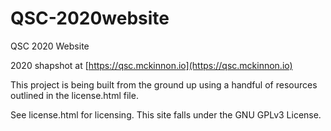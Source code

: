 # QSC-2020website
QSC 2020 Website

2020 shapshot at [https://qsc.mckinnon.io](https://qsc.mckinnon.io)

This project is being built from the ground up using a handful of resources outlined in the license.html file. 

See license.html for licensing. This site falls under the GNU GPLv3 License.
